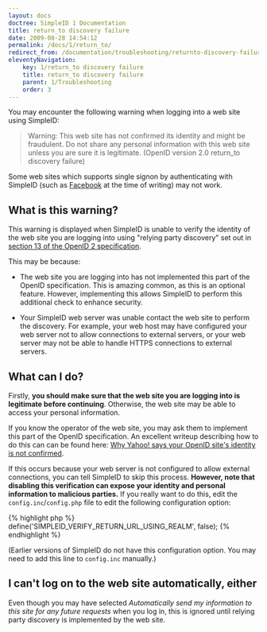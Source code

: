```yaml
---
layout: docs
doctree: SimpleID 1 Documentation
title: return_to discovery failure
date: 2009-08-28 14:54:12
permalink: /docs/1/return_to/
redirect_from: /documentation/troubleshooting/returnto-discovery-failure/
eleventyNavigation:
    key: 1/return_to discovery failure
    title: return_to discovery failure
    parent: 1/Troubleshooting
    order: 3
---
```


You may encounter the following warning when logging into a web site using SimpleID:

> Warning: This web site has not confirmed its identity and might be fraudulent.  Do not share any personal information with this web site unless you are sure it is legitimate.  (OpenID version 2.0 return_to discovery failure)

Some web sites which supports single signon by authenticating with SimpleID (such as [Facebook](http://www.facebook.com) at the time of writing) may not work.

## What is this warning?

This warning is displayed when SimpleID is unable to verify the identity of the web site you are logging into using "relying party discovery" set out in [section 13 of the OpenID 2 specification](http://openid.net/specs/openid-authentication-2_0.html#rp_discovery).

This may be because:

- The web site you are logging into has not implemented this part of the OpenID specification.  This is amazing common, as this is an optional feature.  However, implementing this allows SimpleID to perform this additional check to enhance security.

- Your SimpleID web server was unable contact the web site to perform the discovery.  For example, your web host may have configured your web server not to allow connections to external servers, or your web server may not be able to handle HTTPS connections to external servers.

## What can I do?

Firstly, **you should make sure that the web site you are logging into is legitimate before continuing**.  Otherwise, the web site may be able to access your personal information.

If you know the operator of the web site, you may ask them to implement this part of the OpenID specification.  An excellent writeup describing how to do this can can be found here: [Why Yahoo! says your OpenID site's identity is not confirmed](http://blog.nerdbank.net/2008/06/why-yahoo-says-your-openid-site.html).

If this occurs because your web server is not configured to allow external connections, you can tell SimpleID to skip this process.  **However, note that disabling this verification can expose your identity and personal information to malicious parties.**  If you really want to do this, edit the <code>config.inc</code>/<code>config.php</code> file to edit the following configuration option:

{% highlight php %}
define('SIMPLEID_VERIFY_RETURN_URL_USING_REALM', false);
{% endhighlight %}

(Earlier versions of SimpleID do not have this configuration option.  You may need to add this line to <code>config.inc</code> manually.)

## I can't log on to the web site automatically, either

Even though you may have selected *Automatically send my information to this site for any future requests* when you log in, this is ignored until relying party discovery is implemented by the web site.